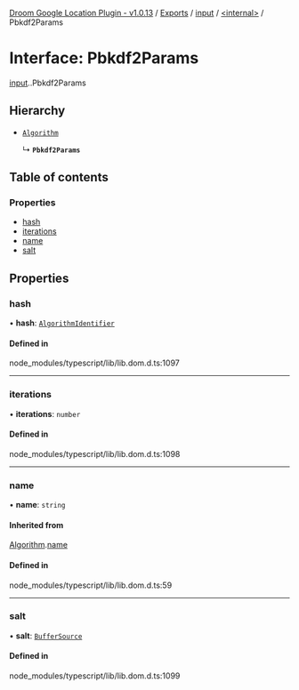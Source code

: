 [Droom Google Location Plugin - v1.0.13](../README.md) / [Exports](../modules.md) / [input](../modules/input.md) / [<internal\>](../modules/input._internal_.md) / Pbkdf2Params

# Interface: Pbkdf2Params

[input](../modules/input.md).[<internal>](../modules/input._internal_.md).Pbkdf2Params

## Hierarchy

- [`Algorithm`](input._internal_.Algorithm.md)

  ↳ **`Pbkdf2Params`**

## Table of contents

### Properties

- [hash](input._internal_.Pbkdf2Params.md#hash)
- [iterations](input._internal_.Pbkdf2Params.md#iterations)
- [name](input._internal_.Pbkdf2Params.md#name)
- [salt](input._internal_.Pbkdf2Params.md#salt)

## Properties

### hash

• **hash**: [`AlgorithmIdentifier`](../modules/input._internal_.md#algorithmidentifier)

#### Defined in

node_modules/typescript/lib/lib.dom.d.ts:1097

___

### iterations

• **iterations**: `number`

#### Defined in

node_modules/typescript/lib/lib.dom.d.ts:1098

___

### name

• **name**: `string`

#### Inherited from

[Algorithm](input._internal_.Algorithm.md).[name](input._internal_.Algorithm.md#name)

#### Defined in

node_modules/typescript/lib/lib.dom.d.ts:59

___

### salt

• **salt**: [`BufferSource`](../modules/input._internal_.md#buffersource)

#### Defined in

node_modules/typescript/lib/lib.dom.d.ts:1099
